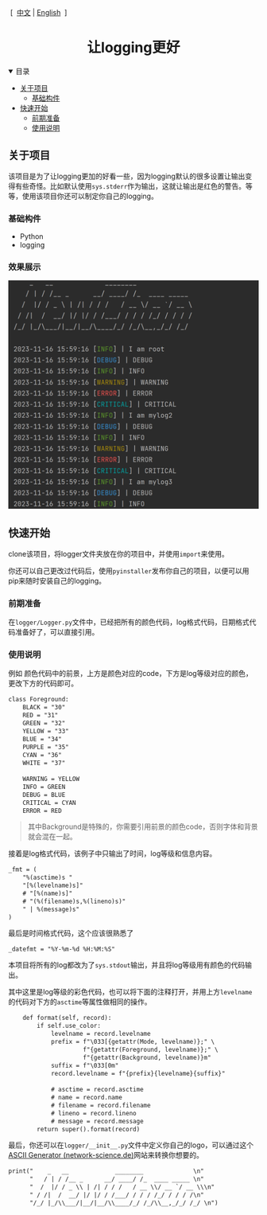 <div align="left">
    <p>
        &nbsp[&nbsp
        <a href="./README.md">中文</a>
        |
        <a href="./README.en-US.md">English</a>
        &nbsp]&nbsp
    </p>
</div>
<div align="center">
    <h1>
        让logging更好
    </h1>
</div>
<details open="open">
<summary>目录</summary>
    <ul>
        <li>
            <a href="#关于项目">关于项目</a>
        	<ul>
                <li><a href="#基础构件">基础构件</a></li>
            </ul>
        </li>
        <li>
            <a href="#快速开始">快速开始</a>
        	<ul>
                <li><a href="#前期准备">前期准备</a></li>
                <li><a href="#使用说明">使用说明</a></li>
            </ul>
        </li>
    </ul>
</details>






## 关于项目

该项目是为了让logging更加的好看一些，因为logging默认的很多设置让输出变得有些奇怪。比如默认使用`sys.stderr`作为输出，这就让输出是红色的警告。等等，使用该项目你还可以制定你自己的logging。

### 基础构件

- Python
- logging

### 效果展示

![image-20231116155931016](./assets/image-20231116155931016.png)

## 快速开始

clone该项目，将logger文件夹放在你的项目中，并使用`import`来使用。

你还可以自己更改过代码后，使用`pyinstaller`发布你自己的项目，以便可以用pip来随时安装自己的logging。

### 前期准备

在`logger/Logger.py`文件中，已经把所有的颜色代码，log格式代码，日期格式代码准备好了，可以直接引用。

### 使用说明

例如 颜色代码中的前景，上方是颜色对应的code，下方是log等级对应的颜色，更改下方的代码即可。

```
class Foreground:
    BLACK = "30"
    RED = "31"
    GREEN = "32"
    YELLOW = "33"
    BLUE = "34"
    PURPLE = "35"
    CYAN = "36"
    WHITE = "37"

    WARNING = YELLOW
    INFO = GREEN
    DEBUG = BLUE
    CRITICAL = CYAN
    ERROR = RED
```

> 其中Background是特殊的，你需要引用前景的颜色code，否则字体和背景就会混在一起。

接着是log格式代码，该例子中只输出了时间，log等级和信息内容。

```
_fmt = (
    "%(asctime)s "
    "[%(levelname)s]"
    # "[%(name)s]"
    # "(%(filename)s,%(lineno)s)"
    " | %(message)s"
)
```

最后是时间格式代码，这个应该很熟悉了

```
_datefmt = "%Y-%m-%d %H:%M:%S"
```

本项目将所有的log都改为了`sys.stdout`输出，并且将log等级用有颜色的代码输出。

其中这里是log等级的彩色代码，也可以将下面的注释打开，并用上方`levelname`的代码对下方的`asctime`等属性做相同的操作。

```
    def format(self, record):
        if self.use_color:
            levelname = record.levelname
            prefix = f"\033[{getattr(Mode, levelname)};" \
                     f"{getattr(Foreground, levelname)};" \
                     f"{getattr(Background, levelname)}m"
            suffix = f"\033[0m"
            record.levelname = f"{prefix}{levelname}{suffix}"

            # asctime = record.asctime
            # name = record.name
            # filename = record.filename
            # lineno = record.lineno
            # message = record.message
        return super().format(record)
```

最后，你还可以在`logger/__init__.py`文件中定义你自己的logo，可以通过这个[ASCII Generator (network-science.de)](http://www.network-science.de/ascii/)网站来转换你想要的。

```
print("    _   __             ________              \n"
      "   / | / /__ _      __/ ____/ /_  ____ _____ \n"
      "  /  |/ / _ \\ | /| / / /   / __ \\/ __ `/ __ \\\n"
      " / /|  /  __/ |/ |/ / /___/ / / / /_/ / / / /\n"
      "/_/ |_/\\___/|__/|__/\\____/_/ /_/\\__,_/_/ /_/ \n")
```



